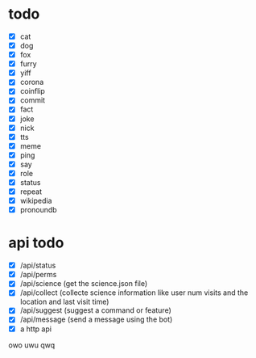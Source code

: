 # todo

- [x] cat
- [x] dog
- [x] fox
- [x] furry
- [x] yiff
- [x] corona
- [x] coinflip
- [x] commit
- [x] fact
- [x] joke
- [x] nick
- [x] tts
- [x] meme
- [x] ping
- [x] say
- [x] role
- [x] status
- [x] repeat
- [x] wikipedia
- [x] pronoundb

# api todo

- [x] /api/status
- [x] /api/perms
- [x] /api/science (get the science.json file)
- [x] /api/collect (collecte science information like user num visits and the location and last visit time)
- [x] /api/suggest (suggest a command or feature)
- [x] /api/message (send a message using the bot)
- [x] a http api

owo
uwu
qwq
